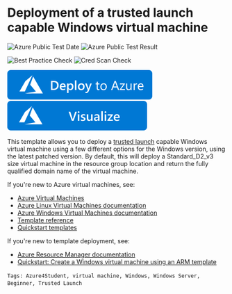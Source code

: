 # Deployment of a trusted launch capable Windows virtual machine

![Azure Public Test Date](https://azurequickstartsservice.blob.core.windows.net/badges/101-vm-trustedlaunch-windows/PublicLastTestDate.svg)
![Azure Public Test Result](https://azurequickstartsservice.blob.core.windows.net/badges/101-vm-trustedlaunch-windows/PublicDeployment.svg)

![Best Practice Check](https://azurequickstartsservice.blob.core.windows.net/badges/101-vm-trustedlaunch-windows/BestPracticeResult.svg)
![Cred Scan Check](https://azurequickstartsservice.blob.core.windows.net/badges/101-vm-trustedlaunch-windows/CredScanResult.svg)

[![Deploy To Azure](https://raw.githubusercontent.com/Azure/azure-quickstart-templates/master/1-CONTRIBUTION-GUIDE/images/deploytoazure.svg?sanitize=true)](https://portal.azure.com/#create/Microsoft.Template/uri/https%3A%2F%2Fraw.githubusercontent.com%2FAzure%2Fazure-quickstart-templates%2Fmaster%2F101-vm-trustedlaunch-windows%2Fazuredeploy.json/createUIDefinitionUri/https%3A%2F%2Fraw.githubusercontent.com%2FAzure%2Fazure-quickstart-templates%2Fmaster%2F101-vm-trustedlaunch-windows%2FcreateUiDefinition.json)
[![Visualize](https://raw.githubusercontent.com/Azure/azure-quickstart-templates/master/1-CONTRIBUTION-GUIDE/images/visualizebutton.svg?sanitize=true)](http://armviz.io/#/?load=https%3A%2F%2Fraw.githubusercontent.com%2FAzure%2Fazure-quickstart-templates%2Fmaster%2F101-vm-trustedlaunch-windows%2Fazuredeploy.json)

This template allows you to deploy a [trusted launch](https://docs.microsoft.com/en-us/azure/virtual-machines/trusted-launch) capable Windows virtual machine using a few different options for the Windows version, using the latest patched version. By default, this will deploy a Standard_D2_v3 size virtual machine in the resource group location and return the fully qualified domain name of the virtual machine.

If you're new to Azure virtual machines, see:

- [Azure Virtual Machines](https://azure.microsoft.com/services/virtual-machines/)
- [Azure Linux Virtual Machines documentation](https://docs.microsoft.com/azure/virtual-machines/linux/)
- [Azure Windows Virtual Machines documentation](https://docs.microsoft.com/azure/virtual-machines/windows/)
- [Template reference](https://docs.microsoft.com/azure/templates/microsoft.compute/allversions)
- [Quickstart templates](https://azure.microsoft.com/resources/templates/?resourceType=Microsoft.Compute&pageNumber=1&sort=Popular)

If you're new to template deployment, see:

- [Azure Resource Manager documentation](https://docs.microsoft.com/azure/azure-resource-manager/)
- [Quickstart: Create a Windows virtual machine using an ARM template](https://docs.microsoft.com/azure/virtual-machines/windows/quick-create-template)

`Tags: Azure4Student, virtual machine, Windows, Windows Server, Beginner, Trusted Launch`
